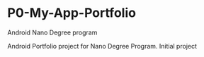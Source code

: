 # P0-My-App-Portfolio
Android Nano Degree program

Android Portfolio project for Nano Degree Program. Initial project
